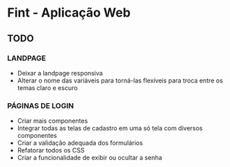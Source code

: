 # Fint - Aplicação Web

## TODO

### LANDPAGE

- Deixar a landpage responsiva
- Alterar o nome das variáveis para torná-las flexíveis para troca entre os temas claro e escuro

### PÁGINAS DE LOGIN

- Criar mais componentes
- Integrar todas as telas de cadastro em uma só tela com diversos componentes
- Criar a validação adequada dos formulários
- Refatorar todos os CSS
- Criar a funcionalidade de exibir ou ocultar a senha